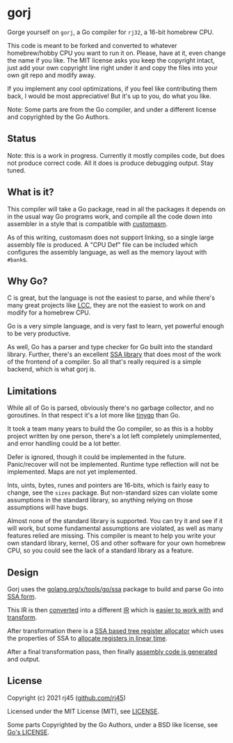 # gorj

Gorge yourself on `gorj`, a Go compiler for `rj32`, a 16-bit homebrew CPU.

This code is meant to be forked and converted to whatever homebrew/hobby CPU you want to run it on. Please, have at it, even change the name if you like. The MIT license asks you keep the copyright intact, just add your own copyright line right under it and copy the files into your own git repo and modify away.

If you implement any cool optimizations, if you feel like contributing them back, I would be most appreciative! But it's up to you, do what you like.

Note: Some parts are from the Go compiler, and under a different license and copyrighted by the Go Authors.

## Status

Note: this is a work in progress. Currently it mostly compiles code, but does not produce correct code. All it does is produce debugging output. Stay tuned.

## What is it?

This compiler will take a Go package, read in all the packages it depends on in the usual way Go programs work, and compile all the code down into assembler in a style that is compatible with [customasm](https://github.com/hlorenzi/customasm).

As of this writing, customasm does not support linking, so a single large assembly file is produced. A "CPU Def" file can be included which configures the assembly language, as well as the memory layout with `#bank`s.

## Why Go?

C is great, but the language is not the easiest to parse, and while there's many great projects like [LCC](https://github.com/drh/lcc), they are not the easiest to work on and modify for a homebrew CPU.

Go is a very simple language, and is very fast to learn, yet powerful enough to be very productive.

As well, Go has a parser and type checker for Go built into the standard library. Further, there's an excellent [SSA library](https://golang.org/x/tools/go/ssa) that does most of the work of the frontend of a compiler. So all that's really required is a simple backend, which is what gorj is.

## Limitations

While all of Go is parsed, obviously there's no garbage collector, and no goroutines. In that respect it's a lot more like [tinygo](https://tinygo.org/) than Go.

It took a team many years to build the Go compiler, so as this is a hobby project written by one person, there's a lot left completely unimplemented, and error handling could be a lot better.

Defer is ignored, though it could be implemented in the future. Panic/recover will not be implemented. Runtime type reflection will not be implemented. Maps are not yet implemented.

Ints, uints, bytes, runes and pointers are 16-bits, which is fairly easy to change, see the `sizes` package. But non-standard sizes can violate some assumptions in the standard library, so anything relying on those assumptions will have bugs.

Almost none of the standard library is supported. You can try it and see if it will work, but some fundamental assumptions are violated, as well as many features relied are missing. This compiler is meant to help you write your own standard library, kernel, OS and other software for your own homebrew CPU, so you could see the lack of a standard library as a feature.

## Design

Gorj uses the [golang.org/x/tools/go/ssa](https://golang.org/x/tools/go/ssa) package to build and parse Go into [SSA form](https://en.wikipedia.org/wiki/Static_single_assignment_form).

This IR is then [converted](./parser) into a different [IR](./ir) which is [easier to work with](https://www.hpl.hp.com/techreports/Compaq-DEC/WRL-2000-2.html) and [transform](./xform).

After transformation there is a [SSA based tree register allocator](./regalloc) which uses the properties of SSA to [allocate registers in linear time](https://compilers.cs.uni-saarland.de/projects/ssara/).

After a final transformation pass, then finally [assembly code is generated](./codegen) and output.

## License

Copyright (c) 2021 rj45 ([github.com/rj45](https://github.com/rj45))

Licensed under the MIT License (MIT), see [LICENSE](./LICENSE).

Some parts Copyrighted by the Go Authors, under a BSD like license, see [Go's LICENSE](https://github.com/golang/go/blob/666fc173c02ff3004ac9ef867aa4eec7e243dde3/LICENSE).
